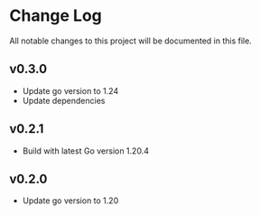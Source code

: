 # Change Log

All notable changes to this project will be documented in this file.

## v0.3.0

- Update go version to 1.24
- Update dependencies


## v0.2.1

- Build with latest Go version 1.20.4

## v0.2.0

- Update go version to 1.20

